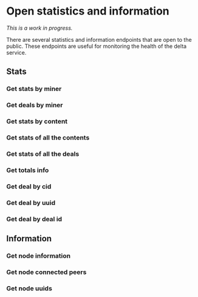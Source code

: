 # Open statistics and information

*This is a work in progress.*

There are several statistics and information endpoints that are open to the public. These endpoints are useful for monitoring the health of the delta service.

## Stats
### Get stats by miner
### Get deals by miner
### Get stats by content
### Get stats of all the contents
### Get stats of all the deals
### Get totals info
### Get deal by cid
### Get deal by uuid
### Get deal by deal id
## Information
### Get node information
### Get node connected peers
### Get node uuids
